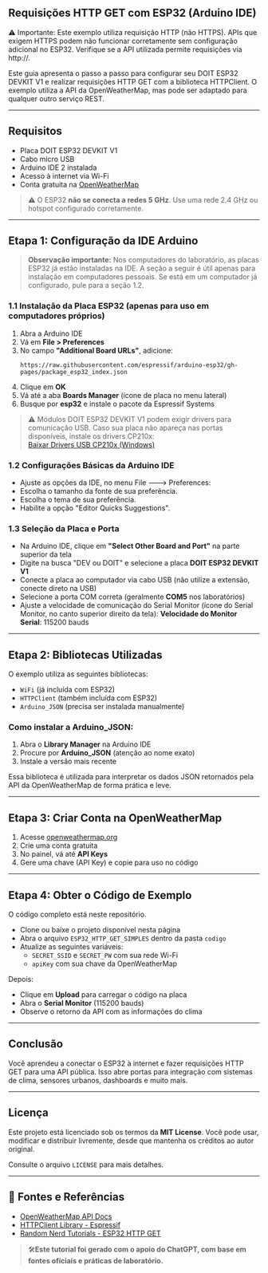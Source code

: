 ## **Requisições HTTP GET com ESP32 (Arduino IDE)**

⚠️ Importante: Este exemplo utiliza requisição HTTP (não HTTPS). APIs que exigem HTTPS podem não funcionar corretamente sem configuração adicional no ESP32. Verifique se a API utilizada permite requisições via http://.

Este guia apresenta o passo a passo para configurar seu DOIT ESP32 DEVKIT V1 e realizar requisições HTTP GET com a biblioteca HTTPClient. O exemplo utiliza a API da OpenWeatherMap, mas pode ser adaptado para qualquer outro serviço REST.

---

## Requisitos

- Placa DOIT ESP32 DEVKIT V1
- Cabo micro USB
- Arduino IDE 2 instalada
- Acesso à internet via Wi-Fi
- Conta gratuita na [OpenWeatherMap](https://openweathermap.org/api)

> ⚠️ O ESP32 **não se conecta a redes 5 GHz**. Use uma rede 2.4 GHz ou hotspot configurado corretamente.

---

## Etapa 1: Configuração da IDE Arduino

> **Observação importante:** Nos computadores do laboratório, as placas ESP32 já estão instaladas na IDE.
> A seção a seguir é útil apenas para instalação em computadores pessoais.
> Se está em um computador já configurado, pule para a seção 1.2.

### 1.1 Instalação da Placa ESP32 (apenas para uso em computadores próprios)

1. Abra a Arduino IDE
2. Vá em **File > Preferences**
3. No campo **"Additional Board URLs"**, adicione:
   ```
   https://raw.githubusercontent.com/espressif/arduino-esp32/gh-pages/package_esp32_index.json
   ```
4. Clique em **OK**
5. Vá até a aba **Boards Manager** (ícone de placa no menu lateral)
6. Busque por **esp32** e instale o pacote da Espressif Systems

> ⚠️ Módulos DOIT ESP32 DEVKIT V1 podem exigir drivers para comunicação USB. Caso sua placa não apareça nas portas disponíveis, instale os drivers CP210x:  
> [Baixar Drivers USB CP210x (Windows)](https://randomnerdtutorials.com/install-esp32-esp8266-usb-drivers-cp210x-windows/#more-148082)

### 1.2 Configurações Básicas da Arduino IDE

- Ajuste as opções da IDE, no menu File ---> Preferences:
- Escolha o tamanho da fonte de sua preferência.
- Escolha o tema de sua preferência.
- Habilite a opção "Editor Quicks Suggestions".

### 1.3  Seleção da Placa e Porta

- Na Arduino IDE, clique em **"Select Other Board and Port"** na parte superior da tela
- Digite na busca "DEV ou DOIT" e selecione a placa **DOIT ESP32 DEVKIT V1**
- Conecte a placa ao computador via cabo USB (não utilize a extensão, conecte direto na USB)
- Selecione a porta COM correta (geralmente **COM5** nos laboratórios)
- Ajuste a velocidade de comunicação do Serial Monitor (ícone do Serial Monitor, no canto superior direito da tela):
**Velocidade do Monitor Serial**: 115200 bauds
  
---

## Etapa 2: Bibliotecas Utilizadas

O exemplo utiliza as seguintes bibliotecas:

- `WiFi` (já incluída com ESP32)
- `HTTPClient` (também incluída com ESP32)
- `Arduino_JSON` (precisa ser instalada manualmente)

### Como instalar a Arduino_JSON:

1. Abra o **Library Manager** na Arduino IDE
2. Procure por **Arduino_JSON** (atenção ao nome exato)
3. Instale a versão mais recente

Essa biblioteca é utilizada para interpretar os dados JSON retornados pela API da OpenWeatherMap de forma prática e leve.

---

## Etapa 3: Criar Conta na OpenWeatherMap

1. Acesse [openweathermap.org](https://openweathermap.org)
2. Crie uma conta gratuita
3. No painel, vá até **API Keys**
4. Gere uma chave (API Key) e copie para uso no código

---

## Etapa 4: Obter o Código de Exemplo

O código completo está neste repositório.

- Clone ou baixe o projeto disponível nesta página
- Abra o arquivo `ESP32_HTTP_GET_SIMPLES` dentro da pasta `codigo`
- Atualize as seguintes variáveis:
  - `SECRET_SSID` e `SECRET_PW` com sua rede Wi-Fi
  - `apiKey` com sua chave da OpenWeatherMap  

Depois:

- Clique em **Upload** para carregar o código na placa
- Abra o **Serial Monitor** (115200 bauds)
- Observe o retorno da API com as informações do clima

---

## Conclusão

Você aprendeu a conectar o ESP32 à internet e fazer requisições HTTP GET para uma API pública. Isso abre portas para integração com sistemas de clima, sensores urbanos, dashboards e muito mais.

---

## Licença

Este projeto está licenciado sob os termos da **MIT License**. Você pode usar, modificar e distribuir livremente, desde que mantenha os créditos ao autor original.

Consulte o arquivo `LICENSE` para mais detalhes.

---

## 🔗 Fontes e Referências

- [OpenWeatherMap API Docs](https://openweathermap.org/current)
- [HTTPClient Library - Espressif](https://github.com/espressif/arduino-esp32/tree/master/libraries/HTTPClient)
- [Random Nerd Tutorials - ESP32 HTTP GET](https://randomnerdtutorials.com/esp32-http-get-openweathermap-arduino/)

> 🛠**Este tutorial foi gerado com o apoio do ChatGPT, com base em fontes oficiais e práticas de laboratório.**

